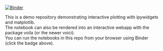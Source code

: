 [![Binder](https://mybinder.org/badge_logo.svg)](https://mybinder.org/v2/gh/LauLauThom/ipywidgets-and-voila/HEAD)

This is a demo repository demonstrating interactive plotting with ipywidgets and matplotlib.   
The notebook can also be rendered into an interactive webapp with the package voila (or the newer voici).  
You can run the notebooks in this repo from your browser using Binder (click the badge above).  
